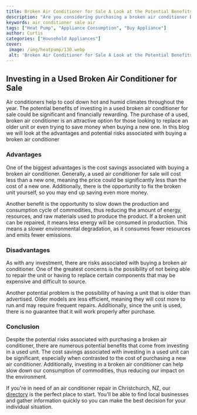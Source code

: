 ```yaml
---
title: Broken Air Conditioner for Sale A Look at the Potential Benefits of Purchasing Used Broken Air Conditioners
description: "Are you considering purchasing a broken air conditioner Discover the potential benefits of buying a used one and why it might be the right choice for you"
keywords: air conditioner sale air
tags: ["Heat Pump", "Appliance Consumption", "Buy Appliance"]
author: Curtis
categories: ["Household Appliances"]
cover: 
 image: /img/heatpump/130.webp
 alt: 'Broken Air Conditioner for Sale A Look at the Potential Benefits of Purchasing Used Broken Air Conditioners'
---
```

## Investing in a Used Broken Air Conditioner for Sale

Air conditioners help to cool down hot and humid climates throughout the year. The potential benefits of investing in a used broken air conditioner for sale could be significant and financially rewarding. The purchase of a used, broken air conditioner is an attractive option for those looking to replace an older unit or even trying to save money when buying a new one. In this blog we will look at the advantages and potential risks associated with buying a broken air conditioner

### Advantages

One of the biggest advantages is the cost savings associated with buying a broken air conditioner. Generally, a used air conditioner for sale will cost less than a new one, meaning the price could be significantly less than the cost of a new one. Additionally, there is the opportunity to fix the broken unit yourself, so you may end up saving even more money.

Another benefit is the opportunity to slow down the production and consumption cycle of commodities, thus reducing the amount of energy, resources, and raw materials used to produce the product. If a broken unit can be repaired, it means less energy will be consumed in production. This means a slower environmental degradation, as it consumes fewer resources and emits fewer emissions.

### Disadvantages

As with any investment, there are risks associated with buying a broken air conditioner. One of the greatest concerns is the possibility of not being able to repair the unit or having to replace certain components that may be expensive and difficult to source.

Another potential problem is the possibility of having a unit that is older than advertised. Older models are less efficient, meaning they will cost more to run and may require frequent repairs. Additionally, since the unit is used, there is no guarantee that it will work properly after purchase.

### Conclusion

Despite the potential risks associated with purchasing a broken air conditioner, there are numerous potential benefits that come from investing in a used unit. The cost savings associated with investing in a used unit can be significant, especially when contrasted to the cost of purchasing a new air conditioner. Additionally, investing in a broken air conditioner can help slow down our consumption of commodities, thus reducing our impact on the environment. 

If you're in need of an air conditioner repair in Christchurch, NZ, our [directory](./pages/appliance-repair-technicians/new-zealand/christchurch) is the perfect place to start. You'll be able to find local businesses and gather information quickly so you can make the best decision for your individual situation.
